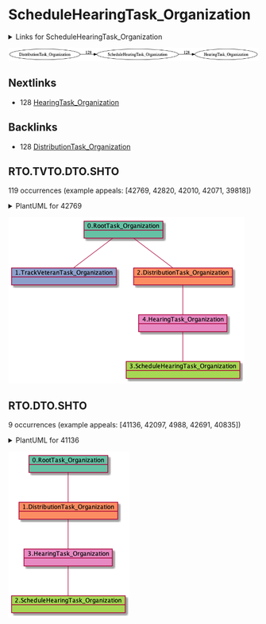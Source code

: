 # ScheduleHearingTask_Organization

<details><summary>Links for ScheduleHearingTask_Organization</summary>

```
digraph G {
rankdir="LR";
"DistributionTask_Organization" -> "ScheduleHearingTask_Organization" [label=128]
"ScheduleHearingTask_Organization" -> "HearingTask_Organization" [label=128]
}
```
</details>

![ScheduleHearingTask_Organization](dot/ScheduleHearingTask_Organization.dot.png)

## Nextlinks

   * 128 [HearingTask_Organization](HearingTask_Organization.md)

## Backlinks

   * 128 [DistributionTask_Organization](DistributionTask_Organization.md)

## RTO.TVTO.DTO.SHTO

119 occurrences (example appeals: [42769, 42820, 42010, 42071, 39818])

<details><summary>PlantUML for 42769</summary>

```
@startuml
object 0.RootTask_Organization #66c2a5
object 1.TrackVeteranTask_Organization #8da0cb
object 2.DistributionTask_Organization #fc8d62
object 3.ScheduleHearingTask_Organization #a6d854
object 4.HearingTask_Organization #e78ac3
0.RootTask_Organization -- 1.TrackVeteranTask_Organization
0.RootTask_Organization -- 2.DistributionTask_Organization
4.HearingTask_Organization -- 3.ScheduleHearingTask_Organization
2.DistributionTask_Organization -- 4.HearingTask_Organization
@enduml
```
</details>

![RTO.TVTO.DTO.SHTO-42769](uml/RTO.TVTO.DTO.SHTO-42769.png)

## RTO.DTO.SHTO

9 occurrences (example appeals: [41136, 42097, 4988, 42691, 40835])

<details><summary>PlantUML for 41136</summary>

```
@startuml
object 0.RootTask_Organization #66c2a5
object 1.DistributionTask_Organization #fc8d62
object 2.ScheduleHearingTask_Organization #a6d854
object 3.HearingTask_Organization #e78ac3
0.RootTask_Organization -- 1.DistributionTask_Organization
3.HearingTask_Organization -- 2.ScheduleHearingTask_Organization
1.DistributionTask_Organization -- 3.HearingTask_Organization
@enduml
```
</details>

![RTO.DTO.SHTO-41136](uml/RTO.DTO.SHTO-41136.png)

